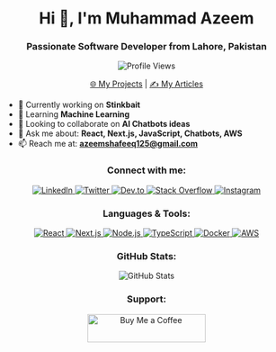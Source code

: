 <h1 align="center">Hi 👋, I'm Muhammad Azeem</h1>
<h3 align="center">Passionate Software Developer from Lahore, Pakistan</h3>

<p align="center">
  <img src="https://komarev.com/ghpvc/?username=azeem-dash&label=Profile%20views&color=0e75b6&style=flat" alt="Profile Views" />
</p>

<p align="center">
  <a href="https://azeems.netlify.app/" target="_blank">🌐 My Projects</a> |
  <a href="https://dev.to/azeem_shafeeq" target="_blank">✍️ My Articles</a>
</p>

- 🔭 Currently working on **Stinkbait**
- 🌱 Learning **Machine Learning**
- 👯 Looking to collaborate on **AI Chatbots ideas**
- 💬 Ask me about: **React, Next.js, JavaScript, Chatbots, AWS**
- 📫 Reach me at: **azeemshafeeq125@gmail.com**

<h3 align="center">Connect with me:</h3>
<p align="center">
  <a href="https://linkedin.com/in/muhammad-azeem-904732195/" target="_blank">
    <img src="https://img.shields.io/badge/LinkedIn-Connect-blue" alt="LinkedIn" />
  </a>
  <a href="https://twitter.com/itsazeemch1" target="_blank">
    <img src="https://img.shields.io/badge/Twitter-Follow-blue" alt="Twitter" />
  </a>
  <a href="https://dev.to/azeem_shafeeq" target="_blank">
    <img src="https://img.shields.io/badge/Dev.to-Follow-blue" alt="Dev.to" />
  </a>
  <a href="https://stackoverflow.com/users/15388992/azeem" target="_blank">
    <img src="https://img.shields.io/badge/Stack%20Overflow-Follow-orange" alt="Stack Overflow" />
  </a>
  <a href="https://www.instagram.com/ch.azeem.shafeeq/?igshid=zje2ngzindq%3d" target="_blank">
    <img src="https://img.shields.io/badge/Instagram-Follow-pink" alt="Instagram" />
  </a>
</p>

<h3 align="center">Languages & Tools:</h3>
<p align="center">
  <a href="https://reactjs.org/" target="_blank">
    <img src="https://img.shields.io/badge/React-React.js-61DAFB?style=flat&logo=react&logoColor=white" alt="React" />
  </a>
  <a href="https://nextjs.org/" target="_blank">
    <img src="https://img.shields.io/badge/Next.js-Next.js-000000?style=flat&logo=next.js&logoColor=white" alt="Next.js" />
  </a>
  <a href="https://nodejs.org/" target="_blank">
    <img src="https://img.shields.io/badge/Node.js-Node.js-339933?style=flat&logo=node.js&logoColor=white" alt="Node.js" />
  </a>
  <a href="https://www.typescriptlang.org/" target="_blank">
    <img src="https://img.shields.io/badge/TypeScript-TypeScript-3178C6?style=flat&logo=typescript&logoColor=white" alt="TypeScript" />
  </a>
  <a href="https://www.docker.com/" target="_blank">
    <img src="https://img.shields.io/badge/Docker-Docker-2496ED?style=flat&logo=docker&logoColor=white" alt="Docker" />
  </a>
  <a href="https://aws.amazon.com/" target="_blank">
    <img src="https://img.shields.io/badge/AWS-AWS-232F3E?style=flat&logo=amazon-aws&logoColor=white" alt="AWS" />
  </a>
</p>

<h3 align="center">GitHub Stats:</h3>
<p align="center">
  <img src="https://github-readme-stats.vercel.app/api?username=azeem-dash&show_icons=true&hide_title=true&count_private=true&hide=prs&include_all_commits=true&theme=radical" alt="GitHub Stats" />
</p>

<h3 align="center">Support:</h3>
<p align="center">
  <a href="https://buymeacoffee.com/azeemshafeeq" target="_blank">
    <img src="https://cdn.buymeacoffee.com/buttons/v2/default-yellow.png" height="50" width="210" alt="Buy Me a Coffee" />
  </a>
</p>
